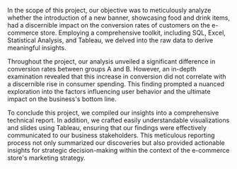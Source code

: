 In the scope of this project, our objective was to meticulously analyze whether the introduction of a new banner, showcasing food and drink items, had a discernible impact on the conversion rates of customers 
on the e-commerce store. Employing a comprehensive toolkit, including SQL, Excel, Statistical Analysis, and Tableau, we delved into the raw data to derive meaningful insights.

Throughout the project, our analysis unveiled a significant difference in conversion rates between groups A and B. However, an in-depth examination revealed that this increase in conversion did not correlate with 
a discernible rise in consumer spending. This finding prompted a nuanced exploration into the factors influencing user behavior and the ultimate impact on the business's bottom line.

To conclude this project, we compiled our insights into a comprehensive technical report. In addition, we crafted easily understandable visualizations and slides using Tableau, ensuring that our findings were 
effectively communicated to our business stakeholders. This meticulous reporting process not only summarized our discoveries but also provided actionable insights for strategic decision-making within the context of 
the e-commerce store's marketing strategy. 
